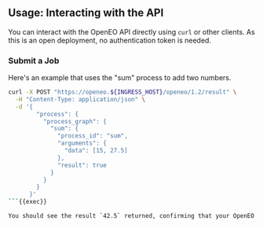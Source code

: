 ## Usage: Interacting with the API

You can interact with the OpenEO API directly using `curl` or other clients. As this is an open deployment, no authentication token is needed.

### Submit a Job

Here's an example that uses the "sum" process to add two numbers.

```bash
curl -X POST "https://openeo.${INGRESS_HOST}/openeo/1.2/result" \
  -H "Content-Type: application/json" \
  -d '{
        "process": {
          "process_graph": {
            "sum": {
              "process_id": "sum",
              "arguments": {
                "data": [15, 27.5]
              },
              "result": true
            }
          }
        }
      }'
```{{exec}}

You should see the result `42.5` returned, confirming that your OpenEO engine is processing jobs correctly.